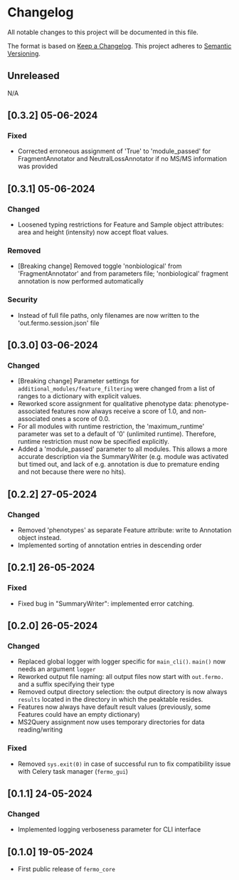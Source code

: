 # Changelog

All notable changes to this project will be documented in this file.

The format is based on [Keep a Changelog](https://keepachangelog.com/en/1.0.0/).
This project adheres to [Semantic Versioning](https://semver.org/spec/v2.0.0.html).


## Unreleased

N/A

## [0.3.2] 05-06-2024

### Fixed

- Corrected erroneous assignment of 'True' to 'module_passed' for FragmentAnnotator and NeutralLossAnnotator if no MS/MS information was provided

## [0.3.1] 05-06-2024

### Changed

- Loosened typing restrictions for Feature and Sample object attributes: area and height (intensity) now accept float values.

### Removed
- [Breaking change] Removed toggle 'nonbiological' from 'FragmentAnnotator' and from parameters file; 'nonbiological' fragment annotation is now performed automatically

### Security

- Instead of full file paths, only filenames are now written to the 'out.fermo.session.json' file

## [0.3.0] 03-06-2024

### Changed

- [Breaking change] Parameter settings for `additional_modules/feature_filtering` were changed from a list of ranges to a dictionary with explicit values.
- Reworked score assignment for qualitative phenotype data: phenotype-associated features now always receive a score of 1.0, and non-associated ones a score of 0.0.
- For all modules with runtime restriction, the 'maximum_runtime' parameter was set to a default of '0' (unlimited runtime). Therefore, runtime restriction must now be specified explicitly.
- Added a 'module_passed' parameter to all modules. This allows a more accurate description via the SummaryWriter (e.g. module was activated but timed out, and lack of e.g. annotation is due to premature ending and not because there were no hits).

## [0.2.2] 27-05-2024

### Changed

- Removed 'phenotypes' as separate Feature attribute: write to Annotation object instead.
- Implemented sorting of annotation entries in descending order

## [0.2.1] 26-05-2024

### Fixed

- Fixed bug in "SummaryWriter": implemented error catching.

## [0.2.0] 26-05-2024

### Changed

- Replaced global logger with logger specific for `main_cli()`. `main()` now needs an argument `logger`
- Reworked output file naming: all output files now start with `out.fermo.` and a suffix specifying their type
- Removed output directory selection: the output directory is now always `results` located in the directory in which the peaktable resides.
- Features now always have default result values (previously, some Features could have an empty dictionary)
- MS2Query assignment now uses temporary directories for data reading/writing

### Fixed

- Removed `sys.exit(0)` in case of successful run to fix compatibility issue with Celery task manager (`fermo_gui`)

## [0.1.1] 24-05-2024

### Changed

- Implemented logging verboseness parameter for CLI interface

## [0.1.0] 19-05-2024

- First public release of `fermo_core`